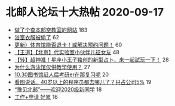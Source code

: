# 北邮人论坛十大热帖 2020-09-17

- [做了个查本部空教室的网站](https://bbs.byr.cn/article/StudyShare/198021) 183
- [浴室衣服被偷了](https://bbs.byr.cn/article/Talking/6225955) 62
- [更新）体育馆能否退卡！或解决预约问题！](https://bbs.byr.cn/article/Gymnasium/116987) 60
- [【王道】【北京】代实验室小伙伴儿征女友](https://bbs.byr.cn/article/Friends/1971300) 48
- [【转】超神准！星座小王子独创的新型占卜、來一起試玩一下！](https://bbs.byr.cn/article/Constellations/326533) 28
- [为什么游泳馆仅供教学使用？](https://bbs.byr.cn/article/Swim/127831) 27
- [10.30图书馆赶人后考研er在那复习呢](https://bbs.byr.cn/article/AimGraduate/1196058) 20
- [看图说话。40岁以上的程序员都去哪儿了？只占公司5%](https://bbs.byr.cn/article/Picture/3265981) 19
- [“豫见北邮”——欢迎2020级新同学](https://bbs.byr.cn/article/Henan/389233) 18
- [工作+申请 好累](https://bbs.byr.cn/article/GoAbroad/372601) 16


